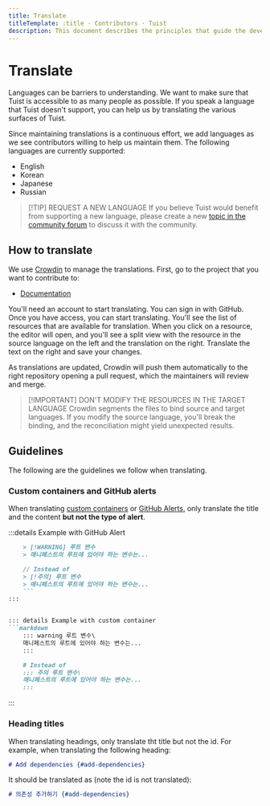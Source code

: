 ```yaml
---
title: Translate
titleTemplate: :title · Contributors · Tuist
description: This document describes the principles that guide the development of Tuist.
---
```


# Translate

Languages can be barriers to understanding. We want to make sure that Tuist is accessible to as many people as possible. If you speak a language that Tuist doesn't support, you can help us by translating the various surfaces of Tuist.

Since maintaining translations is a continuous effort, we add languages as we see contributors willing to help us maintain them. The following languages are currently supported:

- English
- Korean
- Japanese
- Russian

> [!TIP] REQUEST A NEW LANGUAGE
> If you believe Tuist would benefit from supporting a new language, please create a new [topic in the community forum](https://community.tuist.io/c/general/4) to discuss it with the community.

## How to translate

We use [Crowdin](https://crowdin.com/) to manage the translations. First, go to the project that you want to contribute to:

- [Documentation](https://crowdin.com/project/tuist-documentation)

You'll need an account to start translating. You can sign in with GitHub. Once you have access, you can start translating. You'll see the list of resources that are available for translation. When you click on a resource, the editor will open, and you'll see a split view with the resource in the source language on the left and the translation on the right. Translate the text on the right and save your changes.

As translations are updated, Crowdin will push them automatically to the right repository opening a pull request, which the maintainers will review and merge.

> [!IMPORTANT] DON'T MODIFY THE RESOURCES IN THE TARGET LANGUAGE
> Crowdin segments the files to bind source and target languages. If you modify the source language, you'll break the binding, and the reconciliation might yield unexpected results.

## Guidelines

The following are the guidelines we follow when translating.

### Custom containers and GitHub alerts

When translating [custom containers](https://vitepress.dev/guide/markdown#custom-containers) or [GitHub Alerts](https://docs.github.com/en/get-started/writing-on-github/getting-started-with-writing-and-formatting-on-github/basic-writing-and-formatting-syntax#alerts), only translate the title and the content **but not the type of alert**.

:::details Example with GitHub Alert

````markdown
    > [!WARNING] 루트 변수
    > 매니페스트의 루트에 있어야 하는 변수는...

    // Instead of
    > [!주의] 루트 변수
    > 매니페스트의 루트에 있어야 하는 변수는...
    ```
:::


::: details Example with custom container
```markdown
    ::: warning 루트 변수\
    매니페스트의 루트에 있어야 하는 변수는...
    :::

    # Instead of
    ::: 주의 루트 변수\
    매니페스트의 루트에 있어야 하는 변수는...
    :::
````

:::

### Heading titles

When translating headings, only translate tht title but not the id. For example, when translating the following heading:

```markdown
# Add dependencies {#add-dependencies}
```

It should be translated as (note the id is not translated):

```markdown
# 의존성 추가하기 {#add-dependencies}
```
